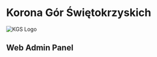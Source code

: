 # Korona Gór Świętokrzyskich
![KGS Logo](https://res.cloudinary.com/ddyqnp7pp/image/upload/v1731279976/logoFullW_lylrnm.png)
## Web Admin Panel